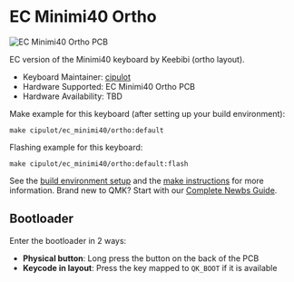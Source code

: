 # EC Minimi40 Ortho

![EC Minimi40 Ortho PCB]()

EC version of the Minimi40 keyboard by Keebibi (ortho layout).

* Keyboard Maintainer: [cipulot](https://github.com/cipulot)
* Hardware Supported: EC Minimi40 Ortho PCB
* Hardware Availability: TBD

Make example for this keyboard (after setting up your build environment):

    make cipulot/ec_minimi40/ortho:default

Flashing example for this keyboard:

    make cipulot/ec_minimi40/ortho:default:flash

See the [build environment setup](https://docs.qmk.fm/#/getting_started_build_tools) and the [make instructions](https://docs.qmk.fm/#/getting_started_make_guide) for more information. Brand new to QMK? Start with our [Complete Newbs Guide](https://docs.qmk.fm/#/newbs).

## Bootloader

Enter the bootloader in 2 ways:

* **Physical button**: Long press the button on the back of the PCB
* **Keycode in layout**: Press the key mapped to `QK_BOOT` if it is available
